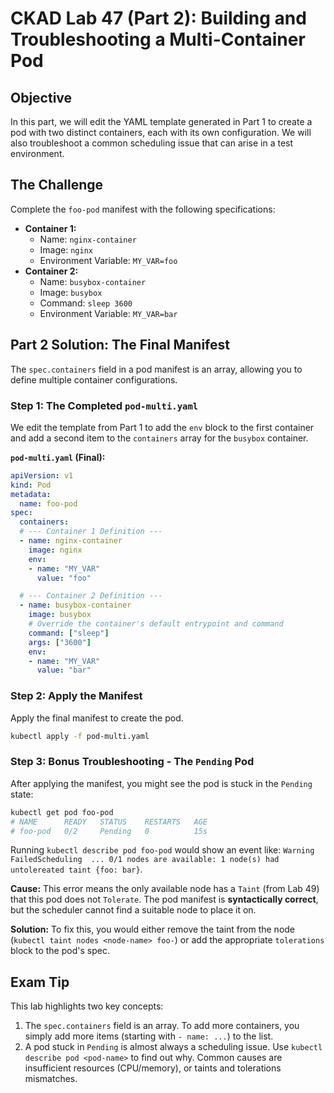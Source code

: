 # CKAD Lab 47 (Part 2): Building and Troubleshooting a Multi-Container Pod

## Objective
In this part, we will edit the YAML template generated in Part 1 to create a pod with two distinct containers, each with its own configuration. We will also troubleshoot a common scheduling issue that can arise in a test environment.

## The Challenge
Complete the `foo-pod` manifest with the following specifications:

-   **Container 1:**
    -   Name: `nginx-container`
    -   Image: `nginx`
    -   Environment Variable: `MY_VAR=foo`
-   **Container 2:**
    -   Name: `busybox-container`
    -   Image: `busybox`
    -   Command: `sleep 3600`
    -   Environment Variable: `MY_VAR=bar`

## Part 2 Solution: The Final Manifest
The `spec.containers` field in a pod manifest is an array, allowing you to define multiple container configurations.

### Step 1: The Completed `pod-multi.yaml`
We edit the template from Part 1 to add the `env` block to the first container and add a second item to the `containers` array for the `busybox` container.

**`pod-multi.yaml` (Final):**
```yaml
apiVersion: v1
kind: Pod
metadata:
  name: foo-pod
spec:
  containers:
  # --- Container 1 Definition ---
  - name: nginx-container
    image: nginx
    env:
    - name: "MY_VAR"
      value: "foo"

  # --- Container 2 Definition ---
  - name: busybox-container
    image: busybox
    # Override the container's default entrypoint and command
    command: ["sleep"]
    args: ["3600"]
    env:
    - name: "MY_VAR"
      value: "bar"
```

### Step 2: Apply the Manifest
Apply the final manifest to create the pod.

```bash
kubectl apply -f pod-multi.yaml
```

### Step 3: Bonus Troubleshooting - The `Pending` Pod
After applying the manifest, you might see the pod is stuck in the `Pending` state:

```bash
kubectl get pod foo-pod
# NAME      READY   STATUS    RESTARTS   AGE
# foo-pod   0/2     Pending   0          15s
```

Running `kubectl describe pod foo-pod` would show an event like:
`Warning  FailedScheduling  ... 0/1 nodes are available: 1 node(s) had untolereated taint {foo: bar}`.

**Cause:**
This error means the only available node has a `Taint` (from Lab 49) that this pod does not `Tolerate`. The pod manifest is **syntactically correct**, but the scheduler cannot find a suitable node to place it on.

**Solution:**
To fix this, you would either remove the taint from the node (`kubectl taint nodes <node-name> foo-`) or add the appropriate `tolerations` block to the pod's spec.

## Exam Tip
This lab highlights two key concepts:
1.  The `spec.containers` field is an array. To add more containers, you simply add more items (starting with `- name: ...`) to the list.
2.  A pod stuck in `Pending` is almost always a scheduling issue. Use `kubectl describe pod <pod-name>` to find out why. Common causes are insufficient resources (CPU/memory), or taints and tolerations mismatches.
